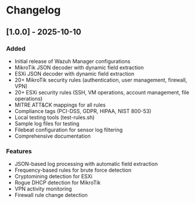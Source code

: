 # Changelog

## [1.0.0] - 2025-10-10

### Added
- Initial release of Wazuh Manager configurations
- MikroTik JSON decoder with dynamic field extraction
- ESXi JSON decoder with dynamic field extraction
- 20+ MikroTik security rules (authentication, user management, firewall, VPN)
- 20+ ESXi security rules (SSH, VM operations, account management, file operations)
- MITRE ATT&CK mappings for all rules
- Compliance tags (PCI-DSS, GDPR, HIPAA, NIST 800-53)
- Local testing tools (test-rules.sh)
- Sample log files for testing
- Filebeat configuration for sensor log filtering
- Comprehensive documentation

### Features
- JSON-based log processing with automatic field extraction
- Frequency-based rules for brute force detection
- Cryptomining detection for ESXi
- Rogue DHCP detection for MikroTik
- VPN activity monitoring
- Firewall rule change detection
